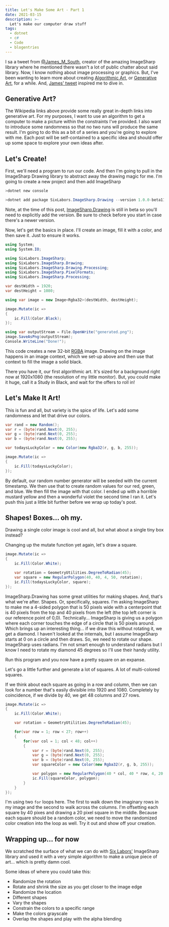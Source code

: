 ```yaml
---
title: Let's Make Some Art - Part 1
date: 2021-03-15
description: >-
  Let's make our computer draw stuff
tags:
  - dotnet
  - c#
  - Code
  - blogentries
---
```


I sa a tweet from [@James_M_South](https://twitter.com/James_M_South), creator of the amazing ImageSharp library where he mentioned there wasn't a lot of public chatter about said library. Now, I know nothing about image processing or graphics. But, I've been wanting to learn more about creating [Algorithmic Art](https://en.wikipedia.org/wiki/Algorithmic_art), or [Generative Art](https://en.wikipedia.org/wiki/Generative_art), for a while. And, [James' tweet](https://twitter.com/James_M_South/status/1367430358472536064) inspired me to dive in.

## Generative Art?

The Wikipedia links above provide some really great in-depth links into generative art. For my purposes, I want to use an algorithm to get a computer to make a picture within the constraints I've provided. I also want to introduce some randomness so that no two runs will produce the same result. I'm going to do this as a bit of a series and you're going to explore with me. Each post will be self-contained to a specific idea and should offer up some space to explore your own ideas after.

## Let's Create!

First, we'll need a program to run our code. And then I'm going to pull in the ImageSharp Drawing library to abstract away the drawing magic for me. I'm going to create a new project and then add ImageSharp

```powershell
>dotnet new console
```

```powershell
>dotnet add package SixLabors.ImageSharp.Drawing --version 1.0.0-beta11
```

Note, at the time of this post, [ImageSharp.Drawing](https://www.nuget.org/packages/SixLabors.ImageSharp.Drawing) is still in beta so you'll need to explicitly add the version. Be sure to check before you start in case there's a newer version.

Now, let's get the basics in place. I'll create an image, fill it with a color, and then save it. Just to ensure it works.

```csharp
using System;
using System.IO;

using SixLabors.ImageSharp;
using SixLabors.ImageSharp.Drawing;
using SixLabors.ImageSharp.Drawing.Processing;
using SixLabors.ImageSharp.PixelFormats;
using SixLabors.ImageSharp.Processing;

var destWidth = 1920;
var destHeight = 1080;

using var image = new Image<Rgba32>(destWidth, destHeight);

image.Mutate(ic =>
{
    ic.Fill(Color.Black);
});

using var outputStream = File.OpenWrite("generated.png");
image.SaveAsPng(outputStream);
Console.WriteLine("Done!");
```

This code creates a new 32-bit [RGBA](https://en.wikipedia.org/wiki/RGBA_color_model) image. Drawing on the image happens in an image context, which we set-up above and then use that context to fill the image a solid black.

There you have it, our first algorithmic art. It's sized for a background right now at 1920x1080 (the resolution of my little monitor). But, you could make it huge, call it a Study in Black, and wait for the offers to roll in!

## Let's Make It Art!

This is fun and all, but variety is the spice of life. Let's add some randomness and let that drive our colors.

```csharp
var rand = new Random();
var r = (byte)rand.Next(0, 255);
var g = (byte)rand.Next(0, 255);
var b = (byte)rand.Next(0, 255);

var todaysLuckyColor = new Color(new Rgba32(r, g, b, 255));

image.Mutate(ic =>
{
    ic.Fill(todaysLuckyColor);
});
```

By default, our random number generator will be seeded with the current timestamp. We then use that to create random values for our red, green, and blue. We then fill the image with that color. I ended up with a horrible mustard yellow and then a wonderful violet the second time I ran it. Let's push this just a little bit further before we wrap up today's post.

## Shapes! Boxes... oh my.

Drawing a single color image is cool and all, but what about a single tiny box instead?

Changing up the mutate function yet again, let's draw a square.

```csharp
image.Mutate(ic =>
{
    ic.Fill(Color.White);

    var rotation = GeometryUtilities.DegreeToRadian(45);
    var square = new RegularPolygon(40, 40, 4, 50, rotation);
    ic.Fill(todaysLuckyColor, square);
});
```

ImageSharp.Drawing has some great utilities for making shapes. And, that's what we're after. Shapes. Or, specifically, squares. I'm asking ImageSharp to make me a 4-sided polygon that is 50 pixels wide with a centerpoint that is 40 pixels from the top and 40 pixels from the left (the top left corner is our reference point of 0,0). Technically... ImageSharp is giving us a polygon where each corner touches the edge of a circle that is 50 pixels around. Which brings up an interesting thing... if we draw this without rotating it, we get a diamond. I haven't looked at the internals, but I assume ImageSharp starts at 0 on a circle and then draws. So, we need to rotate our shape. ImageSharp uses radians. I'm not smart enough to understand radians but I know I need to rotate my diamond 45 degrees so I'll use their handy utility.

Run this program and you now have a pretty square on an expanse. 

Let's go a little further and generate a lot of squares. A lot of multi-colored squares.

If we think about each square as going in a row and column, then we can look for a number that's easily divisible into 1920 and 1080. Completely by coincidence, if we divide by 40, we get 48 columns and 27 rows.

```csharp
image.Mutate(ic =>
{
    ic.Fill(Color.White);

    var rotation = GeometryUtilities.DegreeToRadian(45);

    for(var row = 1; row < 27; row++)
    {
        for(var col = 1; col < 48; col++)
        {
            var r = (byte)rand.Next(0, 255);
            var g = (byte)rand.Next(0, 255);
            var b = (byte)rand.Next(0, 255);
            var squareColor = new Color(new Rgba32(r, g, b, 255));

            var polygon = new RegularPolygon(40 * col, 40 * row, 4, 20, rotation);
            ic.Fill(squareColor, polygon);
        }
    }
});
```

I'm using two `for` loops here. The first to walk down the imaginary rows in my image and the second to walk across the columns. I'm offsetting each square by 40 pixes and drawing a 20 pixel square in the middle. Because each square should be a random color, we need to move the randomized color creation into the loop as well. Try it out and show off your creation.

## Wrapping up... for now

We scratched the surface of what we can do with [Six Labors'](https://sixlabors.com/) ImageSharp library and used it with a very simple algorithm to make a unique piece of art... which is pretty damn cool.

Some ideas of where you could take this:
 - Randomize the rotation
 - Rotate and shrink the size as you get closer to the image edge
 - Randomize the location
 - Different shapes
 - Vary the shapes
 - Constrain the colors to a specific range
 - Make the colors grayscale
 - Overlap the shapes and play with the alpha blending